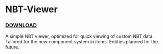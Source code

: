 # NBT-Viewer

<!-- modrinth_exclude.start -->
### [DOWNLOAD]()
<!-- modrinth_exclude.end -->

A simple NBT viewer, optimized for quick viewing of custom NBT data. 
Tailored for the new component system in items.
Entities planned for the future.
